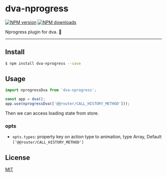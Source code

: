 # dva-nprogress

[![NPM version](https://img.shields.io/npm/v/dva-nprogress.svg?style=flat)](https://npmjs.org/package/dva-nprogress)
[![NPM downloads](http://img.shields.io/npm/dm/dva-nprogress.svg?style=flat)](https://npmjs.org/package/dva-nprogress)

Nprogress plugin for dva. :clap:

---

## Install

```bash
$ npm install dva-nprogress --save
```

## Usage

```javascript
import nprogressDva from 'dva-nprogress';

const app = dva();
app.use(nprogressDva(['@@router/CALL_HISTORY_METHOD']));
```

Then we can access loading state from store.

### opts

- `opts.types`: property key on action type to animation, type Array, Default `['@@router/CALL_HISTORY_METHOD']`

## License

[MIT](https://tldrlegal.com/license/mit-license)